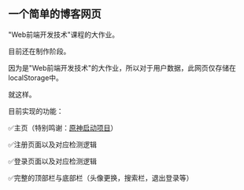 ## 一个简单的博客网页

"Web前端开发技术"课程的大作业。

目前还在制作阶段。

因为是"Web前端开发技术"的大作业，所以对于用户数据，此网页仅存储在localStorage中。

就这样。

目前实现的功能：

✅主页（特别鸣谢：[原神启动项目](https://github.com/Titlecan/Genshin-Start)）

✅注册页面以及对应检测逻辑

✅登录页面以及对应检测逻辑

✅完整的顶部栏与底部栏（头像更换，搜索栏，退出登录等）

